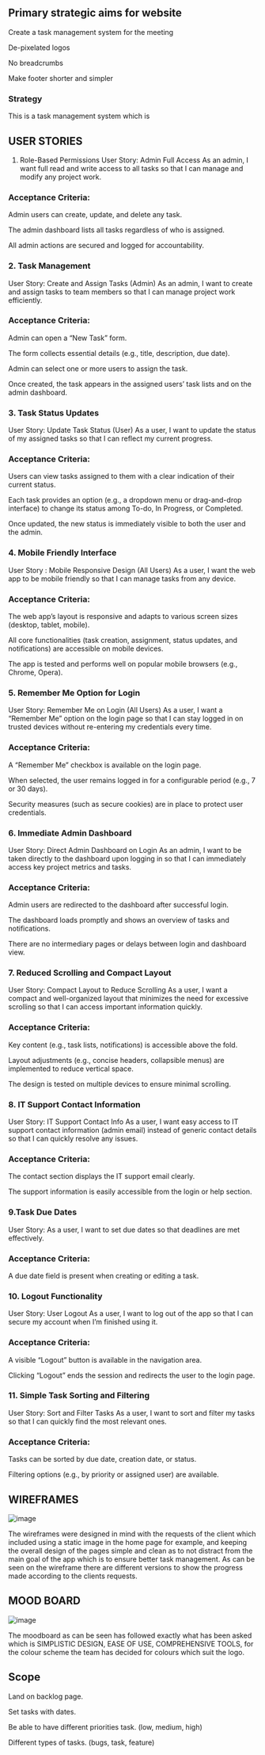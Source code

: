 ## Primary strategic aims for website

Create a task management system for the meeting

De-pixelated logos

No breadcrumbs

Make footer shorter and simpler


### Strategy

This is a task management system which is 





## USER STORIES
1. Role-Based Permissions
User Story: Admin Full Access
As an admin, I want full read and write access to all tasks so that I can manage and modify any project work.

### Acceptance Criteria:

Admin users can create, update, and delete any task.

The admin dashboard lists all tasks regardless of who is assigned.

All admin actions are secured and logged for accountability.

 

### 2. Task Management
User Story: Create and Assign Tasks (Admin)
As an admin, I want to create and assign tasks to team members so that I can manage project work efficiently.

### Acceptance Criteria:

Admin can open a “New Task” form.

The form collects essential details (e.g., title, description, due date).

Admin can select one or more users to assign the task.

Once created, the task appears in the assigned users’ task lists and on the admin dashboard.

 

### 3. Task Status Updates
User Story: Update Task Status (User)
As a user, I want to update the status of my assigned tasks so that I can reflect my current progress.

### Acceptance Criteria:

Users can view tasks assigned to them with a clear indication of their current status.

Each task provides an option (e.g., a dropdown menu or drag-and-drop interface) to change its status among To-do, In Progress, or Completed.

Once updated, the new status is immediately visible to both the user and the admin.

### 4. Mobile Friendly Interface
User Story : Mobile Responsive Design (All Users)
As a user, I want the web app to be mobile friendly so that I can manage tasks from any device.

### Acceptance Criteria:

The web app’s layout is responsive and adapts to various screen sizes (desktop, tablet, mobile).

All core functionalities (task creation, assignment, status updates, and notifications) are accessible on mobile devices.

The app is tested and performs well on popular mobile browsers (e.g., Chrome, Opera).

 

### 5. Remember Me Option for Login
User Story: Remember Me on Login (All Users)
As a user, I want a “Remember Me” option on the login page so that I can stay logged in on trusted devices without re-entering my credentials every time.

### Acceptance Criteria:

A “Remember Me” checkbox is available on the login page.

When selected, the user remains logged in for a configurable period (e.g., 7 or 30 days).

Security measures (such as secure cookies) are in place to protect user credentials.

 

### 6. Immediate Admin Dashboard
User Story: Direct Admin Dashboard on Login
As an admin, I want to be taken directly to the dashboard upon logging in so that I can immediately access key project metrics and tasks.

### Acceptance Criteria:

Admin users are redirected to the dashboard after successful login.

The dashboard loads promptly and shows an overview of tasks and notifications.

There are no intermediary pages or delays between login and dashboard view.

 

### 7. Reduced Scrolling and Compact Layout
User Story: Compact Layout to Reduce Scrolling
As a user, I want a compact and well-organized layout that minimizes the need for excessive scrolling so that I can access important information quickly.

### Acceptance Criteria:

Key content (e.g., task lists, notifications) is accessible above the fold.

Layout adjustments (e.g., concise headers, collapsible menus) are implemented to reduce vertical space.

The design is tested on multiple devices to ensure minimal scrolling.

### 8. IT Support Contact Information
User Story: IT Support Contact Info
As a user, I want easy access to IT support contact information (admin email) instead of generic contact details so that I can quickly resolve any issues.

### Acceptance Criteria:

The contact section displays the IT support email clearly.

The support information is easily accessible from the login or help section.

### 9.Task Due Dates
User Story:
As a user, I want to set due dates so that deadlines are met effectively.

### Acceptance Criteria:

A due date field is present when creating or editing a task.

### 10. Logout Functionality
User Story: User Logout
As a user, I want to log out of the app so that I can secure my account when I’m finished using it.

### Acceptance Criteria:

A visible “Logout” button is available in the navigation area.

Clicking “Logout” ends the session and redirects the user to the login page.

 

### 11. Simple Task Sorting and Filtering
User Story: Sort and Filter Tasks
As a user, I want to sort and filter my tasks so that I can quickly find the most relevant ones.

### Acceptance Criteria:

Tasks can be sorted by due date, creation date, or status.

Filtering options (e.g., by priority or assigned user) are available.
















## WIREFRAMES




![image](https://github.com/user-attachments/assets/ca7c1dba-c371-4a62-a028-e44d4eb929d4)


The wireframes were designed in mind with the requests of the client which included using a static image in the home page for example, and keeping the overall design of the pages simple and clean as to not distract from the main goal of the app which is to ensure better task management. As can be seen on the wireframe there are different versions to show the progress made according to the clients requests.









## MOOD BOARD




![image](https://github.com/user-attachments/assets/62bbb235-f72e-45ac-ad41-9f867e443019)


The moodboard as can be seen has followed exactly what has been asked which is SIMPLISTIC DESIGN, EASE OF USE, COMPREHENSIVE TOOLS, for the colour scheme the team has decided for colours which suit the logo.







## Scope

Land on backlog page.

Set tasks with dates.

Be able to have different priorities task. (low, medium, high)

Different types of tasks. (bugs, task, feature)


